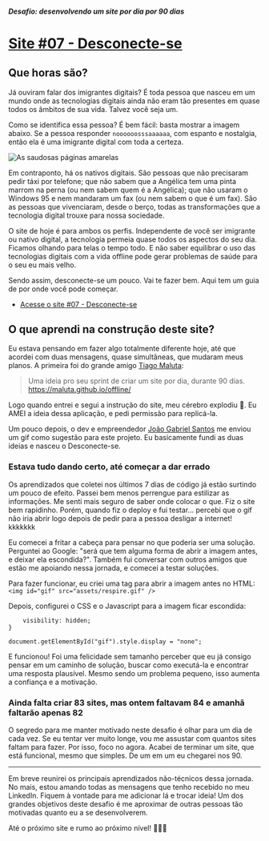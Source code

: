 ##### Desafio: desenvolvendo um site por dia por 90 dias 

# [Site #07 - Desconecte-se](https://www.dorlyneto.com/90sites/07-desconecte-se)

## Que horas são?

Já ouviram falar dos imigrantes digitais? É toda pessoa que nasceu em um mundo onde as tecnologias digitais ainda não eram tão presentes em quase todos os âmbitos de sua vida. Talvez você seja um.

Como se identifica essa pessoa? É bem fácil: basta mostrar a imagem abaixo. Se a pessoa responder ```noooooosssaaaaaa```, com espanto e nostalgia, então ela é uma imigrante digital com toda a certeza.

![As saudosas páginas amarelas](https://i.pinimg.com/originals/7b/48/d6/7b48d66267bf6ebc98acb40aa5aac116.jpg)

Em contraponto, há os nativos digitais. São pessoas que não precisaram pedir táxi por telefone; que não sabem que a Angélica tem uma pinta marrom na perna (ou nem sabem quem é a Angélica); que não usaram o Windows 95 e nem mandaram um fax (ou nem sabem o que é um fax). São as pessoas que vivenciaram, desde o berço, todas as transformações que a tecnologia digital trouxe para nossa sociedade.

O site de hoje é para ambos os perfis. Independente de você ser imigrante ou nativo digital, a tecnologia permeia quase todos os aspectos do seu dia. Ficamos olhando para telas o tempo todo. E não saber equilibrar o uso das tecnologias digitais com a vida offline pode gerar problemas de saúde para o seu eu mais velho.

Sendo assim, desconecte-se um pouco. Vai te fazer bem. Aqui tem um guia de por onde você pode começar.

* [Acesse o site #07 - Desconecte-se](https://www.dorlyneto.com/90sites/07-desconecte-se)

## O que aprendi na construção deste site?

Eu estava pensando em fazer algo totalmente diferente hoje, até que acordei com duas mensagens, quase simultâneas, que mudaram meus planos. A primeira foi do grande amigo  [Tiago Maluta](https://github.com/maluta):

> Uma ideia pro seu sprint de criar um site por dia, durante 90 dias. https://maluta.github.io/offline/ 

Logo quando entrei e segui a instrução do site, meu cérebro explodiu 🤯. Eu AMEI a ideia dessa aplicação, e pedi permissão para replicá-la. 

Um pouco depois, o dev e empreendedor [João Gabriel Santos](https://github.com/jgabrielsantosc) me enviou um gif como sugestão para este projeto. Eu basicamente fundi as duas ideias e nasceu o Desconecte-se.

### Estava tudo dando certo, até começar a dar errado

Os aprendizados que coletei nos últimos 7 dias de código já estão surtindo um pouco de efeito. Passei bem menos perrengue para estilizar as informações. Me senti mais seguro de saber onde colocar o que. Fiz o site bem rapidinho. Porém, quando fiz o deploy e fui testar... percebi que o gif não iria abrir logo depois de pedir para a pessoa desligar a internet! kkkkkkk

Eu comecei a fritar a cabeça para pensar no que poderia ser uma solução. Perguntei ao Google: "será que tem alguma forma de abrir a imagem antes, e deixar ela escondida?". Também fui conversar com outros amigos que estão me apoiando nessa jornada, e comecei a testar soluções.

Para fazer funcionar, eu criei uma tag para abrir a imagem antes no HTML:
```<img id="gif" src="assets/respire.gif" />```

Depois, configurei o CSS e o Javascript para a imagem ficar escondida:
```#gif { 
    visibility: hidden; 
}
```
```document.getElementById("gif").style.display = "none"; ```

E funcionou! Foi uma felicidade sem tamanho perceber que eu já consigo pensar em um caminho de solução, buscar como executá-la e encontrar uma resposta plausível. Mesmo sendo um problema pequeno, isso aumenta a confiança e a motivação.

### Ainda falta criar 83 sites, mas ontem faltavam 84 e amanhã faltarão apenas 82

O segredo para me manter motivado neste desafio é olhar para um dia de cada vez. Se eu tentar ver muito longe, vou me assustar com quantos sites faltam para fazer. Por isso, foco no agora. Acabei de terminar um site, que está funcional, mesmo que simples. De um em um eu chegarei nos 90. 

---

Em breve reunirei os principais aprendizados não-técnicos dessa jornada. No mais, estou amando todas as mensagens que tenho recebido no meu LinkedIn. Fiquem à vontade para me adicionar lá e trocar ideia! Um dos grandes objetivos deste desafio é me aproximar de outras pessoas tão motivadas quanto eu a se desenvolverem.

Até o próximo site e rumo ao próximo nível! 🚀🚀🚀